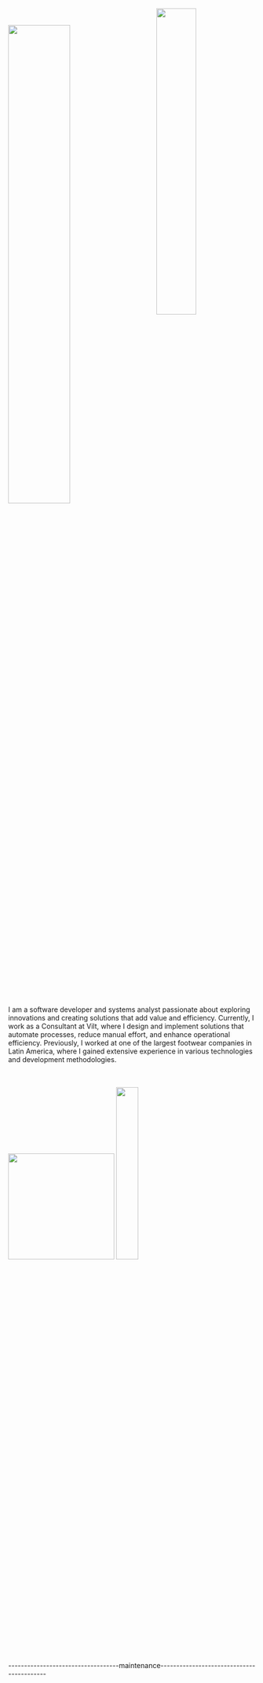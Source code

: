 <p>
</br>
    <img hight="320" width="40%" align="right" src="https://github.com/user-attachments/assets/4c72e978-1d78-4329-96bf-6959afe9c109" />
    <br><br>
<img src="https://readme-typing-svg.demolab.com?font=Inconsolata&weight=500&size=90&duration=4000&pause=300&color=FFFFFF&center=false&vCenter=false&multiline=true&repeat=true&random=false&width=1300&height=170&lines=Hello,+I+am+Thais+Nara 👩🏻‍🚀😊;" style="width: 50%; display: block; text-align: left;" />
        <br><br>
        <p>
            I am a software developer and systems analyst passionate about exploring innovations and creating solutions that add value and efficiency. Currently, I work as a Consultant at Vilt, where I design and implement solutions that automate processes, reduce                 manual effort, and enhance operational efficiency. Previously, I worked at one of the largest footwear companies in Latin America, where I gained extensive experience in various technologies and development methodologies.
        </p>
        <br><br>
       <img src="https://github.com/user-attachments/assets/0d71bfac-7107-437a-9784-7071930a39c1" style="height: 216px;" />
  <img src="https://github.com/user-attachments/assets/bfe89176-0082-4c69-b5f5-1bed7a889dce" style="height: 30%; width: 30%; " />  
  <br>
  -----------------------------------maintenance------------------------------------------
</p>
